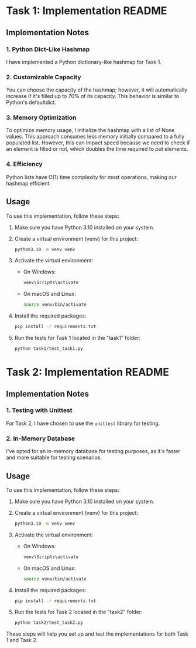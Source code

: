 # Task 1: Implementation README

## Implementation Notes

### 1. Python Dict-Like Hashmap
I have implemented a Python dictionary-like hashmap for Task 1.

### 2. Customizable Capacity
You can choose the capacity of the hashmap; however, it will automatically increase if it's filled up to 70% of its capacity. This behavior is similar to Python's defaultdict.

### 3. Memory Optimization
To optimize memory usage, I initialize the hashmap with a list of None values. This approach consumes less memory initially compared to a fully populated list. However, this can impact speed because we need to check if an element is filled or not, which doubles the time required to put elements.

### 4. Efficiency
Python lists have O(1) time complexity for most operations, making our hashmap efficient.

## Usage

To use this implementation, follow these steps:

1. Make sure you have Python 3.10 installed on your system.

2. Create a virtual environment (venv) for this project:
   ```bash
   python3.10 -m venv venv
   ```

3. Activate the virtual environment:
   - On Windows:
     ```bash
     venv\Scripts\activate
     ```
   - On macOS and Linux:
     ```bash
     source venv/bin/activate
     ```

4. Install the required packages:
   ```bash
   pip install -r requirements.txt
   ```

5. Run the tests for Task 1 located in the "task1" folder:
   ```bash
   python task1/test_task1.py
   ```

# Task 2: Implementation README

## Implementation Notes

### 1. Testing with Unittest
For Task 2, I have chosen to use the `unittest` library for testing.

### 2. In-Memory Database
I've opted for an in-memory database for testing purposes, as it's faster and more suitable for testing scenarios.

## Usage

To use this implementation, follow these steps:

1. Make sure you have Python 3.10 installed on your system.

2. Create a virtual environment (venv) for this project:
   ```bash
   python3.10 -m venv venv
   ```

3. Activate the virtual environment:
   - On Windows:
     ```bash
     venv\Scripts\activate
     ```
   - On macOS and Linux:
     ```bash
     source venv/bin/activate
     ```

4. Install the required packages:
   ```bash
   pip install -r requirements.txt
   ```

5. Run the tests for Task 2 located in the "task2" folder:
   ```bash
   python task2/test_task2.py
   ```

These steps will help you set up and test the implementations for both Task 1 and Task 2.